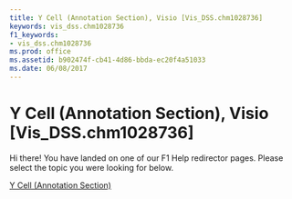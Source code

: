 ```yaml
---
title: Y Cell (Annotation Section), Visio [Vis_DSS.chm1028736]
keywords: vis_dss.chm1028736
f1_keywords:
- vis_dss.chm1028736
ms.prod: office
ms.assetid: b902474f-cb41-4d86-bbda-ec20f4a51033
ms.date: 06/08/2017
---
```



# Y Cell (Annotation Section), Visio [Vis_DSS.chm1028736]

Hi there! You have landed on one of our F1 Help redirector pages. Please select the topic you were looking for below.

[Y Cell (Annotation Section)](http://msdn.microsoft.com/library/527a4615-2013-a4b4-81cd-7f5d71c1803c%28Office.15%29.aspx)

